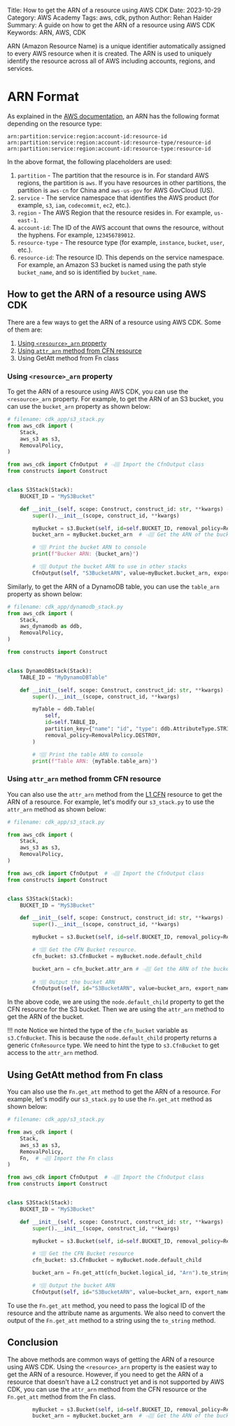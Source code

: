 Title: How to get the ARN of a resource using AWS CDK
Date: 2023-10-29
Category: AWS Academy
Tags: aws, cdk, python
Author: Rehan Haider
Summary: A guide on how to get the ARN of a resource using AWS CDK
Keywords: ARN, AWS, CDK


ARN (Amazon Resource Name) is a unique identifier automatically assigned to every AWS resource when it is created. The ARN is used to uniquely identify the resource across all of AWS including accounts, regions, and services.

# ARN Format

As explained in the [AWS documentation](https://docs.aws.amazon.com/IAM/latest/UserGuide/reference-arns.html), an ARN has the following format depending on the resource type:

```
arn:partition:service:region:account-id:resource-id
arn:partition:service:region:account-id:resource-type/resource-id
arn:partition:service:region:account-id:resource-type:resource-id
```

In the above format, the following placeholders are used:

1. `partition` - The partition that the resource is in. For standard AWS regions, the partition is `aws`. If you have resources in other partitions, the partition is `aws-cn` for China and `aws-us-gov` for AWS GovCloud (US).
2. `service` - The service namespace that identifies the AWS product (for example, `s3`, `iam`, `codecommit`, `ec2`, etc.).
3. `region` - The AWS Region that the resource resides in. For example, `us-east-1`.
4. `account-id`: The ID of the AWS account that owns the resource, without the hyphens. For example, `123456789012`.
5. `resource-type` - The resource type (for example, `instance`, `bucket`, `user`, etc.).
6. `resource-id`: The resource ID. This depends on the service namespace. For example, an Amazon S3 bucket is named using the path style `bucket_name`, and so is identified by `bucket_name`.


## How to get the ARN of a resource using AWS CDK

There are a few ways to get the ARN of a resource using AWS CDK. Some of them are:

1. [Using `<resource>_arn` property](#using-resource_arn-property)
2. [Using `attr_arn` method from CFN resource](#using-attr_arn-method-fromm-cfn-resource)
3. Using GetAtt method from Fn class

### Using `<resource>_arn` property

To get the ARN of a resource using AWS CDK, you can use the `<resource>_arn` property. For example, to get the ARN of an S3 bucket, you can use the `bucket_arn` property as shown below:

```python
# filename: cdk_app/s3_stack.py
from aws_cdk import (
    Stack,
    aws_s3 as s3,
    RemovalPolicy,
)

from aws_cdk import CfnOutput  # 👈🏽 Import the CfnOutput class
from constructs import Construct


class S3Stack(Stack):
    BUCKET_ID = "MyS3Bucket"

    def __init__(self, scope: Construct, construct_id: str, **kwargs) -> None:
        super().__init__(scope, construct_id, **kwargs)

        myBucket = s3.Bucket(self, id=self.BUCKET_ID, removal_policy=RemovalPolicy.DESTROY)
        bucket_arn = myBucket.bucket_arn  # 👈🏽 Get the ARN of the bucket

        # 👇🏽 Print the bucket ARN to console
        print(f"Bucker ARN: {bucket_arn}")

        # 👇🏽 Output the bucket ARN to use in other stacks
        CfnOutput(self, "S3BucketARN", value=myBucket.bucket_arn, export_name="MyS3BucketARN")
```

Similarly, to get the ARN of a DynamoDB table, you can use the `table_arn` property as shown below:

```python
# filename: cdk_app/dynamodb_stack.py
from aws_cdk import (
    Stack,
    aws_dynamodb as ddb,
    RemovalPolicy,
)

from constructs import Construct


class DynamoDBStack(Stack):
    TABLE_ID = "MyDynamoDBTable"

    def __init__(self, scope: Construct, construct_id: str, **kwargs) -> None:
        super().__init__(scope, construct_id, **kwargs)

        myTable = ddb.Table(
            self,
            id=self.TABLE_ID,
            partition_key={"name": "id", "type": ddb.AttributeType.STRING},
            removal_policy=RemovalPolicy.DESTROY,
        )

        # 👇🏽 Print the table ARN to console
        print(f"Table ARN: {myTable.table_arn}")
```

### Using `attr_arn` method fromm CFN resource

You can also use the `attr_arn` method from the [L1 CFN]({filename}50000040-cdk-constructs.md) resource to get the ARN of a resource. For example, let's modify our `s3_stack.py` to use the `attr_arn` method as shown below:


```python
# filename: cdk_app/s3_stack.py

from aws_cdk import (
    Stack,
    aws_s3 as s3,
    RemovalPolicy,
)

from aws_cdk import CfnOutput  # 👈🏽 Import the CfnOutput class
from constructs import Construct


class S3Stack(Stack):
    BUCKET_ID = "MyS3Bucket"

    def __init__(self, scope: Construct, construct_id: str, **kwargs) -> None:
        super().__init__(scope, construct_id, **kwargs)

        myBucket = s3.Bucket(self, id=self.BUCKET_ID, removal_policy=RemovalPolicy.DESTROY)

        # 👇🏽 Get the CFN Bucket resource. 
        cfn_bucket: s3.CfnBucket = myBucket.node.default_child

        bucket_arn = cfn_bucket.attr_arn # 👈🏽 Get the ARN of the bucket
        
        # 👇🏽 Output the bucket ARN
        CfnOutput(self, id="S3BucketARN", value=bucket_arn, export_name="MyS3BucketARN")
```

In the above code, we are using the `node.default_child` property to get the CFN resource for the S3 bucket. Then we are using the `attr_arn` method to get the ARN of the bucket.

!!! note 
    Notice we hinted the type of the `cfn_bucket` variable as `s3.CfnBucket`. This is because the `node.default_child` property returns a generic `CfnResource` type. We need to hint the type to `s3.CfnBucket` to get access to the `attr_arn` method.

## Using GetAtt method from Fn class

You can also use the `Fn.get_att` method to get the ARN of a resource. For example, let's modify our `s3_stack.py` to use the `Fn.get_att` method as shown below:

```python
# filename: cdk_app/s3_stack.py

from aws_cdk import (
    Stack,
    aws_s3 as s3,
    RemovalPolicy,
    Fn,  # 👈🏽 Import the Fn class
)

from aws_cdk import CfnOutput  # 👈🏽 Import the CfnOutput class
from constructs import Construct


class S3Stack(Stack):
    BUCKET_ID = "MyS3Bucket"

    def __init__(self, scope: Construct, construct_id: str, **kwargs) -> None:
        super().__init__(scope, construct_id, **kwargs)

        myBucket = s3.Bucket(self, id=self.BUCKET_ID, removal_policy=RemovalPolicy.DESTROY)

        # 👇🏽 Get the CFN Bucket resource
        cfn_bucket: s3.CfnBucket = myBucket.node.default_child

        bucket_arn = Fn.get_att(cfn_bucket.logical_id, "Arn").to_string()

        # 👇🏽 Output the bucket ARN
        CfnOutput(self, id="S3BucketARN", value=bucket_arn, export_name="MyS3BucketARN")
```

To use the `Fn.get_att` method, you need to pass the logical ID of the resource and the attribute name as arguments. We also need to convert the output of the `Fn.get_att` method to a string using the `to_string` method.


## Conclusion

The above methods are common ways of getting the ARN of a resource using AWS CDK. Using the `<resource>_arn` property is the easiest way to get the ARN of a resource. However, if you need to get the ARN of a resource that doesn't have a L2 construct yet and is not supported by AWS CDK, you can use the `attr_arn` method from the CFN resource or the `Fn.get_att` method from the Fn class.

```python
        myBucket = s3.Bucket(self, id=self.BUCKET_ID, removal_policy=RemovalPolicy.DESTROY)
        bucket_arn = myBucket.bucket_arn  # 👈🏽 Get the ARN of the bucket
```